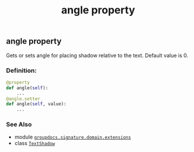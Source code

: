 ﻿---
title: angle property
second_title: GroupDocs.Signature for Python via .NET API References
description: 
type: docs
url: /python-net/groupdocs.signature.domain.extensions/textshadow/angle/
is_root: false
weight: 40
---

## angle property


Gets or sets angle for placing shadow relative to the text.
Default value is 0.
### Definition:
```python
@property
def angle(self):
    ...
@angle.setter
def angle(self, value):
    ...
```

### See Also
* module [`groupdocs.signature.domain.extensions`](../../)
* class [`TextShadow`](/signature/python-net/groupdocs.signature.domain.extensions/textshadow)
